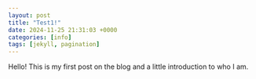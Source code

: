 ```yaml
---
layout: post
title: "Test1!"
date: 2024-11-25 21:31:03 +0000
categories: [info]
tags: [jekyll, pagination]
---
```


Hello! This is my first post on the blog and a little introduction to who I am.